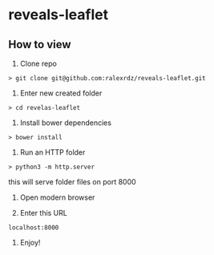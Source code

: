 # reveals-leaflet

## How to view

1. Clone repo

`> git clone git@github.com:ralexrdz/reveals-leaflet.git`

1. Enter new created folder

`> cd revelas-leaflet`

1. Install bower dependencies

`> bower install`

1. Run an HTTP folder

`> python3 -m http.server`

this will serve folder files on port 8000

1. Open modern browser

1. Enter this URL

`localhost:8000`

1. Enjoy!